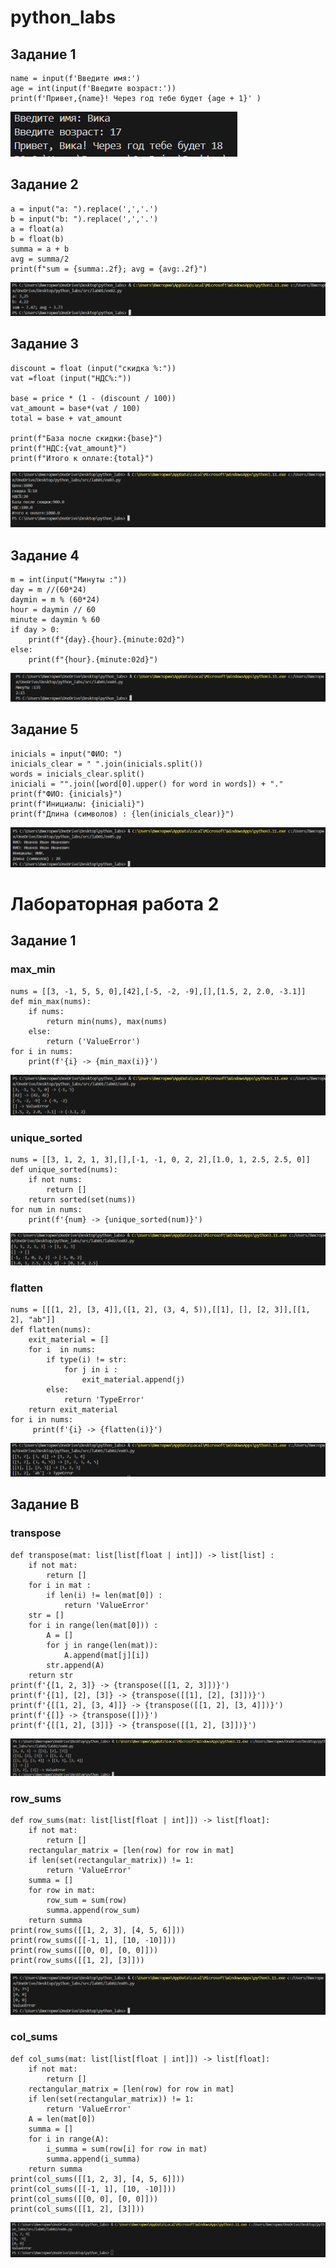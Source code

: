 # python_labs
## Задание 1
```
name = input(f'Введите имя:')
age = int(input(f'Введите возраст:'))
print(f'Привет,{name}! Через год тебе будет {age + 1}' )
```

![alt text](images/ex01.png)

## Задание 2
```
a = input("a: ").replace(',','.')
b = input("b: ").replace(',','.')
a = float(a)
b = float(b)
summa = a + b
avg = summa/2
print(f"sum = {summa:.2f}; avg = {avg:.2f}")
```
![alt text](images/ex02.png)

## Задание 3
``` price = float (input("Цена:"))
discount = float (input("скидка %:"))
vat =float (input("НДС%:"))

base = price * (1 - (discount / 100))
vat_amount = base*(vat / 100)
total = base + vat_amount

print(f"База после скидки:{base}")
print(f"НДС:{vat_amount}")
print(f"Итого к оплате:{total}")
```
![alt text](images/ex03.png)
## Задание 4
```
m = int(input("Минуты :"))
day = m //(60*24)
daymin = m % (60*24)
hour = daymin // 60
minute = daymin % 60
if day > 0:
    print(f"{day}.{hour}.{minute:02d}")
else:
    print(f"{hour}.{minute:02d}")

```
![alt text](images/ex04.png)

## Задание 5
``` 
inicials = input("ФИО: ")
inicials_clear = " ".join(inicials.split())
words = inicials_clear.split()
iniciali = "".join([word[0].upper() for word in words]) + "."
print(f"ФИО: {inicials}")
print(f"Инициалы: {iniciali}")
print(f"Длина (символов) : {len(inicials_clear)}")

```
![alt text](images/ex05.png)

# Лабораторная работа 2
## Задание 1
### max_min
```
nums = [[3, -1, 5, 5, 0],[42],[-5, -2, -9],[],[1.5, 2, 2.0, -3.1]]
def min_max(nums):
    if nums:
        return min(nums), max(nums)
    else:
        return ('ValueError')
for i in nums:
    print(f'{i} -> {min_max(i)}')
 ```
![alt text](images/lab02/ex01.png)

### unique_sorted
```
nums = [[3, 1, 2, 1, 3],[],[-1, -1, 0, 2, 2],[1.0, 1, 2.5, 2.5, 0]]
def unique_sorted(nums):
    if not nums:
        return []
    return sorted(set(nums))
for num in nums:
    print(f'{num} -> {unique_sorted(num)}')
```
![alt text](images/lab02/ex02.png)
### flatten
```
nums = [[[1, 2], [3, 4]],([1, 2], (3, 4, 5)),[[1], [], [2, 3]],[[1, 2], "ab"]]
def flatten(nums):
    exit_material = []
    for i  in nums:
        if type(i) != str:
            for j in i :
                exit_material.append(j)
        else:
            return 'TypeError'
    return exit_material
for i in nums:
     print(f'{i} -> {flatten(i)}')
```
![alt text](images/lab02/ex03.png)

## Задание В
### transpose
```
def transpose(mat: list[list[float | int]]) -> list[list] :
    if not mat:
        return []
    for i in mat :
        if len(i) != len(mat[0]) :
            return 'ValueError'
    str = []
    for i in range(len(mat[0])) :
        A = []
        for j in range(len(mat)):
            A.append(mat[j][i])
        str.append(A)
    return str
print(f'{[1, 2, 3]} -> {transpose([[1, 2, 3]])}') 
print(f'{[1], [2], [3]} -> {transpose([[1], [2], [3]])}')  
print(f'{[[1, 2], [3, 4]]} -> {transpose([[1, 2], [3, 4]])}')  
print(f'{[]} -> {transpose([])}')  
print(f'{[[1, 2], [3]]} -> {transpose([[1, 2], [3]])}') 
```
![alt text](images/lab02/ex04.png)
###  row_sums
```
def row_sums(mat: list[list[float | int]]) -> list[float]:
    if not mat:
        return []
    rectangular_matrix = [len(row) for row in mat]
    if len(set(rectangular_matrix)) != 1:
        return 'ValueError'
    summa = [] 
    for row in mat:
        row_sum = sum(row)
        summa.append(row_sum)
    return summa
print(row_sums([[1, 2, 3], [4, 5, 6]]))  
print(row_sums([[-1, 1], [10, -10]]))  
print(row_sums([[0, 0], [0, 0]]))  
print(row_sums([[1, 2], [3]]))
```
![alt text](images/lab02/ex05.png)
### col_sums
```
def col_sums(mat: list[list[float | int]]) -> list[float]:
    if not mat:
        return [] 
    rectangular_matrix = [len(row) for row in mat]
    if len(set(rectangular_matrix)) != 1:
        return 'ValueError'
    A = len(mat[0])
    summa = []
    for i in range(A):
        i_summa = sum(row[i] for row in mat)
        summa.append(i_summa)
    return summa
print(col_sums([[1, 2, 3], [4, 5, 6]]))  
print(col_sums([[-1, 1], [10, -10]]))  
print(col_sums([[0, 0], [0, 0]]))
print(col_sums([[1, 2], [3]])) 
```
![alt text](images/lab02/ex06.png)